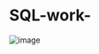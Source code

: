 # SQL-work-
![image](https://github.com/Minhaz000555/SQL-work-/assets/128938912/5af71e8d-2da7-4b5f-aa72-2ccef4023bd2)
